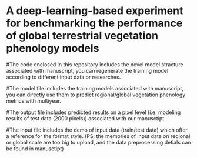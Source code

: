 # A deep-learning-based experiment for benchmarking the performance of global terrestrial vegetation phenology models

#The code enclosed in this repository includes the novel model stracture associated with manuscript, you can regenerate the training model according to different input data or researches.

#The model file includes the training models associated with manuscript, you can directly use them to predict regional/global vegetation phenology metrics with multiyear.

#The output file includes predicted results on a pixel level (i.e. modeling results of test data (2000 pixels)) associated with our manusctipt.

#The input file includes the demo of input data (train/test data) which offer a reference for the format style.
(PS: the memories of input data on regional or global scale are too big to upload, and the data preprocessing detials can be found in manusctipt)
